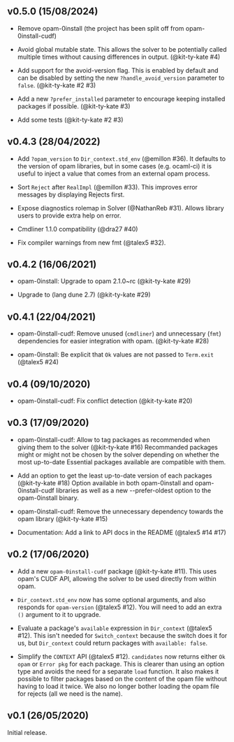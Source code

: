 v0.5.0 (15/08/2024)
-------------------

- Remove opam-0install (the project has been split off from opam-0install-cudf)

- Avoid global mutable state. This allows the solver to be potentially called
  multiple times without causing differences in output. (@kit-ty-kate #4)

- Add support for the avoid-version flag. This is enabled by default and can be
  disabled by setting the new `?handle_avoid_version` parameter to `false`.
  (@kit-ty-kate #2 #3)

- Add a new `?prefer_installed` parameter to encourage keeping installed
  packages if possible. (@kit-ty-kate #3)

- Add some tests (@kit-ty-kate #2 #3)

v0.4.3 (28/04/2022)
-------------------

- Add `?opam_version` to `Dir_context.std_env` (@emillon #36).
  It defaults to the version of opam libraries, but in some cases (e.g.
  ocaml-ci) it is useful to inject a value that comes from an external
  opam process.

- Sort `Reject` after `RealImpl` (@emillon #33).
  This improves error messages by displaying Rejects first.

- Expose diagnostics rolemap in Solver (@NathanReb #31).
  Allows library users to provide extra help on error.

- Cmdliner 1.1.0 compatibility (@dra27 #40)

- Fix compiler warnings from new fmt (@talex5 #32).

v0.4.2 (16/06/2021)
-------------------

- opam-0install: Upgrade to opam 2.1.0~rc (@kit-ty-kate #29)

- Upgrade to (lang dune 2.7) (@kit-ty-kate #29)

v0.4.1 (22/04/2021)
-------------------

- opam-0install-cudf: Remove unused (`cmdliner`) and unnecessary (`fmt`) dependencies
  for easier integration with opam.
  (@kit-ty-kate #28)

- opam-0install: Be explicit that `Ok` values are not passed to `Term.exit` (@talex5 #24)

v0.4 (09/10/2020)
----------------

- opam-0install-cudf: Fix conflict detection (@kit-ty-kate #20)

v0.3 (17/09/2020)
----------------

- opam-0install-cudf: Allow to tag packages as recommended when giving them to the solver (@kit-ty-kate #16)
  Recommanded packages might or might not be chosen by the solver depending on whether
  the most up-to-date Essential packages available are compatible with them.

- Add an option to get the least up-to-date version of each packages (@kit-ty-kate #18)
  Option available in both opam-0install and opam-0install-cudf libraries
  as well as a new --prefer-oldest option to the opam-0install binary.

- opam-0install-cudf: Remove the unnecessary dependency towards the opam library (@kit-ty-kate #15)

- Documentation: Add a link to API docs in the README (@talex5 #14 #17)

v0.2 (17/06/2020)
----------------

- Add a new `opam-0install-cudf` package (@kit-ty-kate #11).
  This uses opam's CUDF API, allowing the solver to be used directly from within opam.

- `Dir_context.std_env` now has some optional arguments, and also responds for `opam-version` (@talex5 #12).
  You will need to add an extra `()` argument to it to upgrade.

- Evaluate a package's `available` expression in `Dir_context` (@talex5 #12).
  This isn't needed for `Switch_context` because the switch does it for us, but
  `Dir_context` could return packages with `available: false`.

- Simplify the `CONTEXT` API (@talex5 #12).
  `candidates` now returns either `Ok opam` or `Error pkg` for each package.
  This is clearer than using an option type and avoids the need for a separate
  `load` function. It also makes it possible to filter packages based on the
  content of the opam file without having to load it twice. We also no longer
  bother loading the opam file for rejects (all we need is the name).

v0.1 (26/05/2020)
----------------

Initial release.
